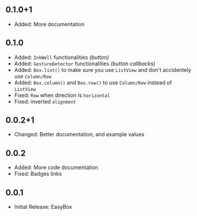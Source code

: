 ## 0.1.0+1

* Added: More documentation

## 0.1.0

* Added: `InkWell` functionalities *(button)*
* Added: `GestureDetector` functionalities *(button callbacks)*
* Added: `Box.list()` to make sure you use `ListView` and don't accidentely use `Column/Row`
* Added: `Box.column()` and `Box.row()` to use `Column/Row` instead of `ListView`
* Fixed: `Row` when direction is `horizontal`
* Fixed: inverted `alignment`

## 0.0.2+1

* Changed: Better documentation, and example values

## 0.0.2

* Added: More code documentation
* Fixed: Badges links

## 0.0.1

* Initial Release: EasyBox
